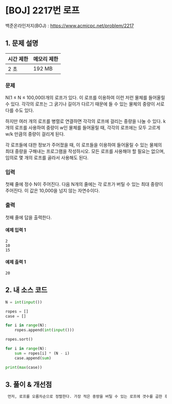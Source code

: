 # [BOJ] 2217번 로프

백준온라인저지(BOJ) :  https://www.acmicpc.net/problem/2217



## 1. 문제 설명

| 시간 제한 | 메모리 제한 | 
| :-------- | :---------- |
| 2 초      | 192 MB      | 

### 문제

N(1 ≤ N ≤ 100,000)개의 로프가 있다. 이 로프를 이용하여 이런 저런 물체를 들어올릴 수 있다. 각각의 로프는 그 굵기나 길이가 다르기 때문에 들 수 있는 물체의 중량이 서로 다를 수도 있다.

하지만 여러 개의 로프를 병렬로 연결하면 각각의 로프에 걸리는 중량을 나눌 수 있다. k개의 로프를 사용하여 중량이 w인 물체를 들어올릴 때, 각각의 로프에는 모두 고르게 w/k 만큼의 중량이 걸리게 된다.

각 로프들에 대한 정보가 주어졌을 때, 이 로프들을 이용하여 들어올릴 수 있는 물체의 최대 중량을 구해내는 프로그램을 작성하시오. 모든 로프를 사용해야 할 필요는 없으며, 임의로 몇 개의 로프를 골라서 사용해도 된다.

### 입력

첫째 줄에 정수 N이 주어진다. 다음 N개의 줄에는 각 로프가 버틸 수 있는 최대 중량이 주어진다. 이 값은 10,000을 넘지 않는 자연수이다.

### 출력

첫째 줄에 답을 출력한다.

#### 예제 입력 1

```
2
10
15
```

#### 예제 출력 1

```
20
```


## 2. 내 소스 코드

```python
N = int(input())

ropes = []
case = []

for i in range(N):
    ropes.append(int(input()))

ropes.sort()

for i in range(N):
    sum = ropes[i] * (N - i)
    case.append(sum)

print(max(case))
```



## 3. 풀이 & 개선점

```python
 먼저, 로프를 오름차순으로 정렬한다. 가장 적은 중량을 버틸 수 있는 로프에 갯수를 곱한 후 max값을 구한다.
```